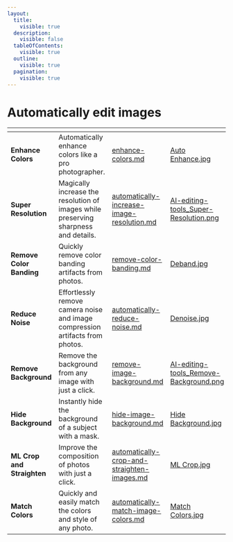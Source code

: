 ```yaml
---
layout:
  title:
    visible: true
  description:
    visible: false
  tableOfContents:
    visible: true
  outline:
    visible: true
  pagination:
    visible: true
---
```


# Automatically edit images

<table data-view="cards"><thead><tr><th></th><th></th><th data-hidden data-card-target data-type="content-ref"></th><th data-hidden data-card-cover data-type="files"></th></tr></thead><tbody><tr><td><strong>Enhance Colors</strong></td><td>Automatically enhance colors like a pro photographer.        </td><td><a href="enhance-colors.md">enhance-colors.md</a></td><td><a href="../.gitbook/assets/Auto Enhance.jpg">Auto Enhance.jpg</a></td></tr><tr><td><strong>Super Resolution</strong></td><td>Magically increase the resolution of images while preserving sharpness and details.</td><td><a href="automatically-increase-image-resolution.md">automatically-increase-image-resolution.md</a></td><td><a href="../.gitbook/assets/AI-editing-tools_Super-Resolution.png">AI-editing-tools_Super-Resolution.png</a></td></tr><tr><td><strong>Remove Color Banding</strong></td><td>Quickly remove color banding artifacts from photos.   </td><td><a href="remove-color-banding.md">remove-color-banding.md</a></td><td><a href="../.gitbook/assets/Deband.jpg">Deband.jpg</a></td></tr><tr><td><strong>Reduce Noise</strong></td><td>Effortlessly remove camera noise and image compression artifacts from photos.</td><td><a href="automatically-reduce-noise.md">automatically-reduce-noise.md</a></td><td><a href="../.gitbook/assets/Denoise.jpg">Denoise.jpg</a></td></tr><tr><td><strong>Remove Background</strong></td><td>Remove the background from any image with just a click.</td><td><a href="../remove-image-background.md">remove-image-background.md</a></td><td><a href="../.gitbook/assets/AI-editing-tools_Remove-Background.png">AI-editing-tools_Remove-Background.png</a></td></tr><tr><td><strong>Hide Background</strong></td><td>Instantly hide the background of a subject with a mask. </td><td><a href="hide-image-background.md">hide-image-background.md</a></td><td><a href="../.gitbook/assets/Hide Background.jpg">Hide Background.jpg</a></td></tr><tr><td><strong>ML Crop and Straighten</strong></td><td>Improve the composition of photos with just a click.</td><td><a href="automatically-crop-and-straighten-images.md">automatically-crop-and-straighten-images.md</a></td><td><a href="../.gitbook/assets/ML Crop.jpg">ML Crop.jpg</a></td></tr><tr><td><strong>Match Colors</strong></td><td>Quickly and easily match the colors and style of any photo.</td><td><a href="../adjust-colors/automatically-match-image-colors.md">automatically-match-image-colors.md</a></td><td><a href="../.gitbook/assets/Match Colors.jpg">Match Colors.jpg</a></td></tr></tbody></table>
